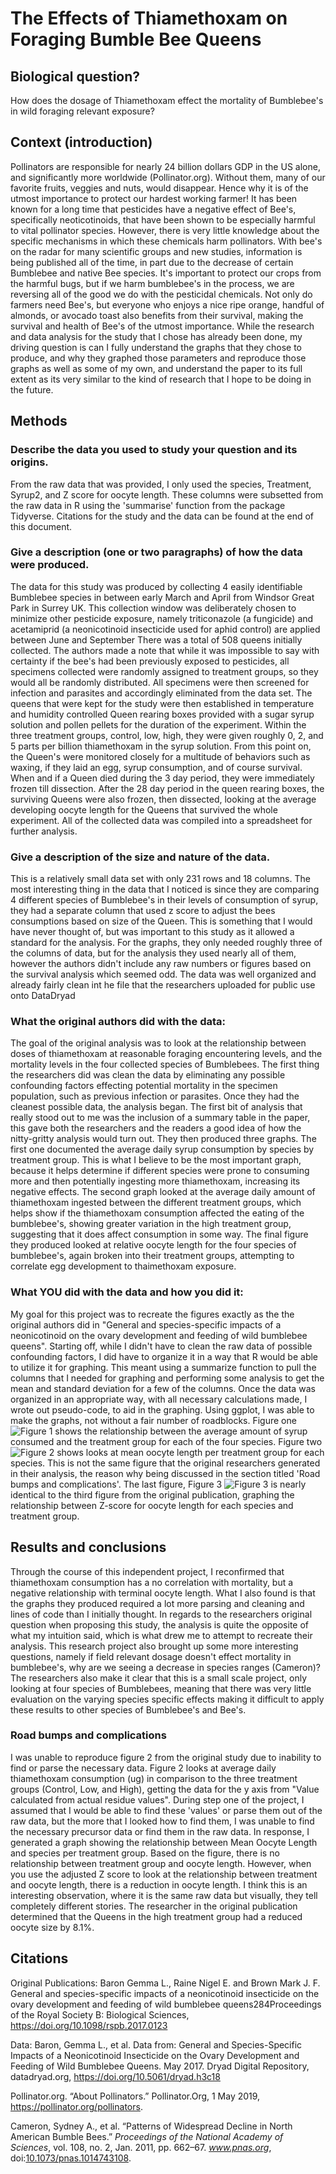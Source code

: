 # The Effects of Thiamethoxam on Foraging Bumble Bee Queens

## Biological question?

How does the dosage of Thiamethoxam effect the mortality of Bumblebee's in wild foraging relevant exposure?

## Context (introduction)

Pollinators are responsible for nearly 24 billion dollars GDP  in the US alone, and significantly more worldwide (Pollinator.org). Without them, many of our favorite fruits, veggies and nuts, would disappear. Hence why it is of the utmost importance to protect our hardest working farmer! It has been known for a long time that pesticides have a negative effect of Bee's, specifically neoticotinoids, that have been shown to be especially harmful to vital pollinator species. However, there is very little knowledge about the specific mechanisms in which these chemicals harm pollinators. With bee's on the radar for many scientific groups and new studies, information is being published all of the time, in part due to the decrease of certain Bumblebee and native Bee species. It's important to protect our crops from the harmful bugs, but if we harm bumblebee's in the process, we are reversing all of the good we do with the pesticidal chemicals. Not only do farmers need Bee's, but everyone who enjoys a nice ripe orange, handful of almonds, or avocado toast also benefits from their survival, making the survival and health of Bee's of the utmost importance. While the research and data analysis for the study that I chose has already been done, my driving question is can I fully understand the graphs that they chose to produce, and why they graphed those parameters and reproduce those graphs as well as some of my own, and understand the paper to its full extent as its very similar to the kind of research that I hope to be doing in the future.

## Methods


### Describe the data you used to study your question and its origins.
From the raw data that was provided, I only used the species, Treatment, Syrup2, and Z score for oocyte length. These columns were subsetted from the raw data in R using the 'summarise' function from the package Tidyverse. Citations for the study and the data can be found at the end of this document.

###  Give a description (one or two paragraphs) of how the data were produced.

The data for this study was produced by collecting 4 easily identifiable Bumblebee species in between early March and April from Windsor Great Park in Surrey UK. This collection window was deliberately chosen to minimize other pesticide exposure, namely triticonazole (a fungicide) and acetamiprid (a neonicotinoid insecticide used for aphid control) are applied between June and September There was a total of 508 queens initially collected. The authors made a note that while it was impossible to say with certainty if the bee's had been previously exposed to pesticides, all specimens collected were randomly assigned to treatment groups, so they would all be randomly distributed. All specimens were then screened for infection and parasites and accordingly eliminated from the data set. The queens that were kept for the study were then established in temperature and humidity controlled Queen rearing boxes provided with a sugar syrup solution and pollen pellets for the duration of the experiment. Within the three treatment groups, control, low, high, they were given roughly 0, 2, and 5 parts per billion thiamethoxam in the syrup solution. From this point on, the Queen's were monitored closely for a multitude of behaviors such as  waxing, if they laid an egg, syrup consumption, and of course survival. When and if a Queen died during the 3 day period, they were immediately frozen till dissection. After the 28 day period in the queen rearing boxes, the surviving Queens were also frozen, then dissected, looking at the average developing oocyte length for the Queens that survived the whole experiment. All of the collected data was compiled into a spreadsheet for further analysis.




### Give a description of the size and nature of the data.

This is a relatively small data set with only 231 rows and 18 columns. The most interesting thing in the data that I noticed is since they are comparing 4 different species of Bumblebee's in their levels of consumption of syrup, they had a separate column that used z score to adjust the bees consumptions based on size of the Queen. This is something that I would have never thought of, but was important to this study as it allowed a standard for the analysis. For the graphs, they only needed roughly three of the columns of data, but for the analysis they used nearly all of them, however the authors didn't include any raw numbers or figures based on the survival analysis which seemed odd. The data was well organized and already fairly clean int he file that the researchers uploaded for public use onto DataDryad


### What the original authors did with the data:

The goal of the original analysis was to look at the relationship between doses of thiamethoxam at reasonable foraging encountering levels, and the mortality levels in the four collected species of Bumblebees. The first thing the researchers did was clean the data by eliminating any possible confounding factors effecting potential mortality in the specimen population, such as previous infection or parasites. Once they had the cleanest possible data, the analysis began. The first bit of analysis that really stood out to me was the inclusion of a summary table in the paper, this gave both the researchers and the readers a good idea of how the nitty-gritty analysis would turn out. They then produced three graphs. The first one documented the average daily syrup consumption by species by treatment group. This is what I believe to be the most important graph, because it helps determine if different species were prone to consuming more and then potentially ingesting more thiamethoxam, increasing its negative effects. The second graph looked at the average daily amount of thiamethoxam ingested between the different treatment groups, which helps show if the thiamethoxam consumption affected the eating of the bumblebee's, showing greater variation in the high treatment group, suggesting that it does affect consumption in some way. The final figure they produced looked at relative oocyte length for the four species of bumblebee's, again broken into their treatment groups, attempting to correlate egg development to thaimethoxam exposure.



### What YOU did with the data and how you did it:

My goal for this project was to recreate the figures exactly as the the original authors did in "General and species-specific impacts of a neonicotinoid on the ovary development and feeding of wild bumblebee queens". Starting off, while I didn't have to clean the raw data of possible confounding factors, I did have to organize it in a way that R would be able to utilize it for graphing. This meant using a summarize function to pull the columns that I needed for graphing and performing some analysis to get the mean and standard deviation for a few of the columns. Once the data was organized in an appropriate way, with all necessary calculations made, I wrote out pseudo-code, to aid in the graphing. Using ggplot, I was able to make the graphs, not without a fair number of roadblocks. Figure one ![Figure 1]([https://github.com/Jacob-s-unger/CompBioLabsAndHomework/blob/master/Assignment_9/Figure1IP.R.jpeg](https://github.com/Jacob-s-unger/CompBioLabsAndHomework/blob/master/Assignment_9/Figure1IP.R.jpeg)) shows the relationship between the average amount of syrup consumed and the treatment group for each of the four species. Figure two ![Figure 2]([https://github.com/Jacob-s-unger/CompBioLabsAndHomework/blob/master/Assignment_9/Figure2IP.R.jpeg](https://github.com/Jacob-s-unger/CompBioLabsAndHomework/blob/master/Assignment_9/Figure2IP.R.jpeg)
) shows looks at mean oocyte length per treatment group for each species. This is not the same figure that the original researchers generated in their analysis, the reason why being discussed in the section titled 'Road bumps and complications'. The last figure, Figure 3 ![Figure 3]([https://github.com/Jacob-s-unger/CompBioLabsAndHomework/blob/master/Assignment_9/Figure3IP.R.jpeg](https://github.com/Jacob-s-unger/CompBioLabsAndHomework/blob/master/Assignment_9/Figure3IP.R.jpeg)
) is nearly identical to the third figure from the original publication, graphing the relationship between Z-score for oocyte length for each species and treatment group.


## Results and conclusions

Through the course of this independent project, I reconfirmed that thiamethoxam consumption has a no correlation with mortality, but a negative relationship with terminal oocyte length. What I also found is that the graphs they produced required a lot more parsing and cleaning and lines of code than I initially thought. In regards to the researchers original question when proposing this study, the analysis is quite the opposite of what my intuition said, which is what drew me to attempt to recreate their analysis. This research project also brought up some more interesting questions, namely if field relevant dosage doesn't effect mortality in bumblebee's, why are we seeing a decrease in species ranges (Cameron)? The researchers also make it clear that this is a small scale project, only looking at four species of Bumblebees, meaning that there was very little evaluation on the varying species specific effects making it difficult to apply these results to other species of Bumblebee's and Bee's.

### Road bumps and complications
I was unable to reproduce figure 2 from the original study due to inability to find or parse the necessary data. Figure 2 looks at average daily thiamethoxam consumption (ug) in comparison to the three treatment groups (Control, Low, and High), getting the data for the y axis from "Value calculated from actual residue values". During step one of the project, I assumed that I would be able to find these 'values' or parse them out of the raw data, but the more that I looked how to find them, I was unable to find the necessary precursor data or find them in the raw data. In response, I generated a graph showing the relationship between Mean Oocyte Length and species per treatment group. Based on the figure, there is no relationship between treatment group and oocyte length. However, when you use the adjusted Z score to look at the relationship between treatment and oocyte length, there is a reduction in oocyte length. I think this is an interesting observation, where it is the same raw data but visually, they tell completely different stories. The researcher in the original publication determined that the Queens in the high treatment group had a reduced oocyte size by 8.1%.


## Citations

Original Publications: Baron Gemma L., Raine Nigel E. and Brown Mark J. F. General and species-specific impacts of a neonicotinoid insecticide on the ovary development and feeding of wild bumblebee queens284Proceedings of the Royal Society B: Biological Sciences,
https://doi.org/10.1098/rspb.2017.0123

Data: Baron, Gemma L., et al. Data from: General and Species-Specific Impacts of a Neonicotinoid Insecticide on the Ovary Development and Feeding of Wild Bumblebee Queens. May 2017. Dryad Digital Repository, datadryad.org, https://doi.org/10.5061/dryad.h3c18

Pollinator.org. “About Pollinators.” Pollinator.Org, 1 May 2019, https://pollinator.org/pollinators.

Cameron, Sydney A., et al. “Patterns of Widespread Decline in North American Bumble Bees.” _Proceedings of the National Academy of Sciences_, vol. 108, no. 2, Jan. 2011, pp. 662–67. _www.pnas.org_, doi:[10.1073/pnas.1014743108](https://doi.org/10.1073/pnas.1014743108).
